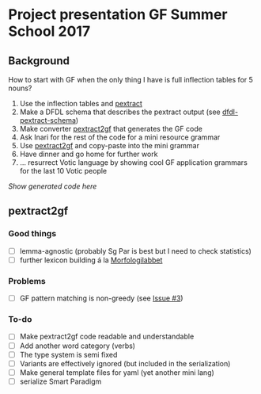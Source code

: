 # Project presentation GF Summer School 2017

## Background

How to start with GF when the only thing I have is full inflection tables for 5 nouns?

1. Use the inflection tables and [pextract](https://github.com/marfors/paradigmextract)
2. Make a DFDL schema that describes the pextract output (see [dfdl-pextract-schema](https://github.com/keeleleek/dfdl-pextract-schema))
3. Make converter [pextract2gf](https://github.com/keeleleek/pextract2gf) that generates the GF code
4. Ask Inari for the rest of the code for a mini resource grammar
5. Use [pextract2gf](https://github.com/keeleleek/pextract2gf) and copy-paste into the mini grammar
6. Have dinner and go home for further work
7. ... resurrect Votic language by showing cool GF application grammars for the last 10 Votic people

_Show generated code here_

## pextract2gf

### Good things

- [ ] lemma-agnostic (probably Sg Par is best but I need to check statistics)
- [ ] further lexicon building á la [Morfologilabbet](https://spraakbanken.gu.se/karp/morfologilabbet)

### Problems

- [ ] GF pattern matching is non-greedy (see [Issue #3](https://github.com/keeleleek/GF-Votic/issues/3))

### To-do

- [ ] Make pextract2gf code readable and understandable
- [ ] Add another word category (verbs)
- [ ] The type system is semi fixed
- [ ] Variants are effectively ignored (but included in the serialization)
- [ ] Make general template files for yaml (yet another mini lang)
- [ ] serialize Smart Paradigm 
